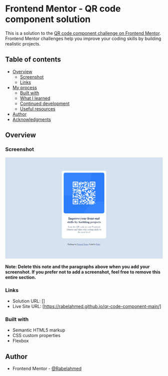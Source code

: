 # Frontend Mentor - QR code component solution

This is a solution to the [QR code component challenge on Frontend Mentor](https://www.frontendmentor.io/challenges/qr-code-component-iux_sIO_H). Frontend Mentor challenges help you improve your coding skills by building realistic projects. 

## Table of contents

- [Overview](#overview)
  - [Screenshot](#screenshot)
  - [Links](#links)
- [My process](#my-process)
  - [Built with](#built-with)
  - [What I learned](#what-i-learned)
  - [Continued development](#continued-development)
  - [Useful resources](#useful-resources)
- [Author](#author)
- [Acknowledgments](#acknowledgments)


## Overview

### Screenshot

![](./FireShot%20Capture%20001%20-%20Frontend%20Mentor%20-%20QR%20code%20component%20-%20rabelahmed.github.io.png)


**Note: Delete this note and the paragraphs above when you add your screenshot. If you prefer not to add a screenshot, feel free to remove this entire section.**

### Links

- Solution URL: []
- Live Site URL: [https://rabelahmed.github.io/qr-code-component-main/]

### Built with

- Semantic HTML5 markup
- CSS custom properties
- Flexbox

## Author

- Frontend Mentor - [@Rabelahmed](https://www.frontendmentor.io/profile/Rabelahmed)